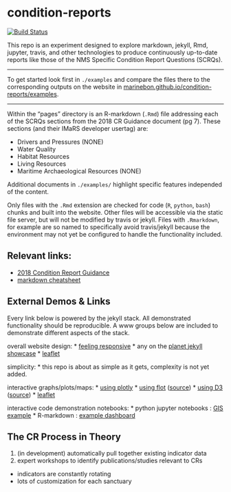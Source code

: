 
# condition-reports

[![Build
Status](https://travis-ci.org/marinebon/condition-reports.svg?branch=master)](https://travis-ci.org/marinebon/condition-reports)

This repo is an experiment designed to explore markdown,
jekyll, Rmd, jupyter, travis, and other technologies to 
produce continuously up-to-date reports like those of the
NMS Specific Condition Report Questions (SCRQs).

----------------------------------

To get started look first in `./examples` and compare the files there to the corresponding outputs on the website in [marinebon.github.io/condition-reports/examples](https://marinebon.github.io/condition-reports/examples).

----------------------------------

Within the “pages” directory is an R-markdown (`.Rmd`) file addressing
each of the SCRQs sections from the 2018 CR Guidance document (pg 7).
These sections (and their IMaRS developer usertag) are:

  - Drivers and Pressures (NONE)
  - Water Quality
  - Habitat Resources
  - Living Resources
  - Maritime Archaeological Resources (NONE)

Additional documents in `./examples/` highlight specific features
independed of the content.

Only files with the `.Rmd` extension are checked for code (`R`,
`python`, `bash`) chunks and built into the website. Other files will be
accessible via the static file server, but will not be modified by
travis or jekyll. Files with `.Rmarkdown`, for example are so named to
specifically avoid travis/jekyll because the environment may not yet be
configured to handle the functionality included.

## Relevant links:

  - [2018 Condition Report
    Guidance](https://github.com/USF-IMARS/condition-reports/blob/master/2018-condition-report-guidance.pdf)
  - [markdown
    cheatsheet](https://github.com/adam-p/markdown-here/wiki/Markdown-Cheatsheet)

## External Demos & Links

Every link below is powered by the jekyll stack. All demonstrated
functionality should be reproducible. A www groups below are included to
demonstrate different aspects of the stack.

overall website design: \* [feeling
responsive](https://github.com/Phlow/feeling-responsive) \* any on the
[planet jekyll showcase](http://planetjekyll.github.io/showcase/) \*
[leaflet](https://leafletjs.com/)

simplicity: \* this repo is about as simple as it gets, complexity is
not yet added.

interactive graphs/plots/maps: \* [using
plotly](https://davistownsend.github.io/blog/PlotlyBloggingTutorial/) \*
[using flot](http://www.flotcharts.org/)
([source](https://github.com/flot/flot.github.com)) \* [using
D3](http://d3.js.yaml.jekyll.apievangelist.com/bar-chart/)
([source](https://github.com/api-evangelist-tools/d3-js-using-yaml-jekyll))
\* [leaflet](https://leafletjs.com/)

interactive code demonstration notebooks: \* python jupyter notebooks :
[GIS
example](http://nbviewer.jupyter.org/github/mqlaql/geospatial-data/blob/master/Geospatial-Data-with-Python.ipynb)
\* R-markdown : [example
dashboard](https://beta.rstudioconnect.com/jjallaire/htmlwidgets-highcharter/htmlwidgets-highcharter.html)

## The CR Process in Theory

1.  (in development) automatically pull together existing indicator data
2.  expert workshops to identify publications/studies relevant to CRs

<!-- end list -->

  - indicators are constantly rotating
  - lots of customization for each sanctuary
